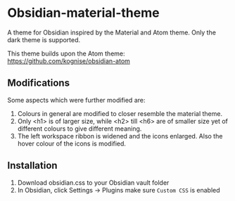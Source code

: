 # Obsidian-material-theme
A theme for Obsidian inspired by the Material and Atom theme.
Only the dark theme is supported.

This theme builds upon the Atom theme: https://github.com/kognise/obsidian-atom

## Modifications
Some aspects which were further modified are:
1. Colours in general are modified to closer resemble the material theme.
2. Only \<h1> is of larger size, while \<h2> till \<h6> are of smaller size yet of different colours to give different meaning.
3. The left workspace ribbon is widened and the icons enlarged. Also the hover colour of the icons is modified.

## Installation
1. Download obsidian.css to your Obsidian vault folder
2. In Obsidian, click Settings -> Plugins make sure `Custom CSS` is enabled
